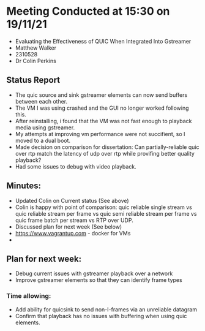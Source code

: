 # Meeting Conducted at 15:30 on 19/11/21

* Evaluating the Effectiveness of QUIC When Integrated Into Gstreamer
* Matthew Walker
* 2310528
* Dr Colin Perkins


## Status Report

* The quic source and sink gstreamer elements can now send buffers between each other.
* The VM I was using crashed and the GUI no longer worked following this.
* After reinstalling, i found that the VM was not fast enough to playback media using gstreamer.
* My attempts at improving vm performance were not succifient, so I moved to a dual boot.
* Made decision on comparison for dissertation: Can partially-reliable quic over rtp match the latency of udp over rtp while provifing better quality playback?
* Had some issues to debug with video playback.



## Minutes:

* Updated Colin on Current status (See above)
* Colin is happy with point of comparison: quic reliable single stream vs quic reliable stream per frame vs quic semi reliable stream per frame vs quic frame batch per stream vs RTP over UDP.
* Discussed plan for next week (See below)
* https://www.vagrantup.com - docker for VMs
* 


## Plan for next week:

- Debug current issues with gstreamer playback over a network
- Improve gstreamer elements so that they can identify frame types

### Time allowing: 
- Add ability for quicsink to send non-I-frames via an unreliable datagram
- Confirm that playback has no issues with buffering when using quic elements. 
